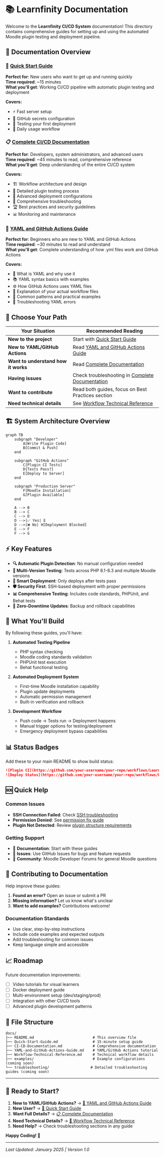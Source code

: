 # 📚 Learnfinity Documentation

Welcome to the **Learnfinity CI/CD System** documentation! This directory contains comprehensive guides for setting up and using the automated Moodle plugin testing and deployment pipeline.

## 📖 Documentation Overview

### 🚀 [Quick Start Guide](Quick-Start-Guide.md)
**Perfect for**: New users who want to get up and running quickly  
**Time required**: ~15 minutes  
**What you'll get**: Working CI/CD pipeline with automatic plugin testing and deployment

**Covers:**
- ⚡ Fast server setup
- 🔑 GitHub secrets configuration  
- 🧪 Testing your first deployment
- 🔄 Daily usage workflow

### 📋 [Complete CI/CD Documentation](CI-CD-Documentation.md)  
**Perfect for**: Developers, system administrators, and advanced users  
**Time required**: ~45 minutes to read, comprehensive reference  
**What you'll get**: Deep understanding of the entire CI/CD system

**Covers:**
- 🏗️ Workflow architecture and design
- 🧪 Detailed plugin testing process
- 🚀 Advanced deployment configurations
- 🔧 Comprehensive troubleshooting
- 🏆 Best practices and security guidelines
- 📊 Monitoring and maintenance

### 📝 [YAML and GitHub Actions Guide](YAML-and-GitHub-Actions-Guide.md)
**Perfect for**: Beginners who are new to YAML and GitHub Actions  
**Time required**: ~30 minutes to read and understand  
**What you'll get**: Complete understanding of how .yml files work and GitHub Actions

**Covers:**
- 🤔 What is YAML and why use it
- 📚 YAML syntax basics with examples
- ⚙️ How GitHub Actions uses YAML files
- 📖 Explanation of your actual workflow files
- 🎯 Common patterns and practical examples
- 🐛 Troubleshooting YAML errors

## 🎯 Choose Your Path

| Your Situation | Recommended Reading |
|----------------|-------------------|
| **New to the project** | Start with [Quick Start Guide](Quick-Start-Guide.md) |
| **New to YAML/GitHub Actions** | Read [YAML and GitHub Actions Guide](YAML-and-GitHub-Actions-Guide.md) |
| **Want to understand how it works** | Read [Complete Documentation](CI-CD-Documentation.md) |
| **Having issues** | Check troubleshooting in [Complete Documentation](CI-CD-Documentation.md) |
| **Want to contribute** | Read both guides, focus on Best Practices section |
| **Need technical details** | See [Workflow Technical Reference](Workflow-Technical-Reference.md) |

## 🏗️ System Architecture Overview

```mermaid
graph TB
    subgraph "Developer"
        A[Write Plugin Code]
        B[Commit & Push]
    end
    
    subgraph "GitHub Actions"
        C[Plugin CI Tests]
        D{Tests Pass?}
        E[Deploy to Server]
    end
    
    subgraph "Production Server"
        F[Moodle Installation]
        G[Plugin Available]
    end
    
    A --> B
    B --> C
    C --> D
    D -->|✅ Yes| E
    D -->|❌ No| H[Deployment Blocked]
    E --> F
    F --> G
```

## ⚡ Key Features

- **🔍 Automatic Plugin Detection**: No manual configuration needed
- **🧪 Multi-Version Testing**: Tests across PHP 8.1-8.3 and multiple Moodle versions  
- **🚀 Smart Deployment**: Only deploys after tests pass
- **🛡️ Security First**: SSH-based deployment with proper permissions
- **📊 Comprehensive Testing**: Includes code standards, PHPUnit, and Behat tests
- **🔄 Zero-Downtime Updates**: Backup and rollback capabilities

## 🚀 What You'll Build

By following these guides, you'll have:

1. **Automated Testing Pipeline**
   - PHP syntax checking
   - Moodle coding standards validation
   - PHPUnit test execution
   - Behat functional testing

2. **Automated Deployment System**  
   - First-time Moodle installation capability
   - Plugin update deployments
   - Automatic permission management
   - Built-in verification and rollback

3. **Development Workflow**
   - Push code → Tests run → Deployment happens
   - Manual trigger options for testing/deployment
   - Emergency deployment bypass capabilities

## 📊 Status Badges

Add these to your main README to show build status:

```markdown
![Plugin CI](https://github.com/your-username/your-repo/workflows/Learnfinity%20Plugin%20CI/badge.svg)
![Deploy Status](https://github.com/your-username/your-repo/workflows/Deploy%20Moodle/badge.svg)
```

## 🆘 Quick Help

### Common Issues
- **SSH Connection Failed**: Check [SSH troubleshooting](CI-CD-Documentation.md#ssh-connection-failed)
- **Permission Denied**: See [permission fix guide](Quick-Start-Guide.md#problem-permission-denied)
- **Plugin Not Detected**: Review [plugin structure requirements](CI-CD-Documentation.md#plugin-not-detected)

### Getting Support
- 📖 **Documentation**: Start with these guides
- 🐛 **Issues**: Use GitHub Issues for bugs and feature requests  
- 💬 **Community**: Moodle Developer Forums for general Moodle questions

## 🤝 Contributing to Documentation

Help improve these guides:

1. **Found an error?** Open an issue or submit a PR
2. **Missing information?** Let us know what's unclear
3. **Want to add examples?** Contributions welcome!

### Documentation Standards
- Use clear, step-by-step instructions
- Include code examples and expected outputs
- Add troubleshooting for common issues
- Keep language simple and accessible

## 📈 Roadmap

Future documentation improvements:

- [ ] Video tutorials for visual learners
- [ ] Docker deployment guide
- [ ] Multi-environment setup (dev/staging/prod)
- [ ] Integration with other CI/CD tools
- [ ] Advanced plugin development patterns

## 📄 File Structure

```
docs/
├── README.md                           # This overview file
├── Quick-Start-Guide.md                # 15-minute setup guide  
├── CI-CD-Documentation.md              # Comprehensive documentation
├── YAML-and-GitHub-Actions-Guide.md    # YAML/GitHub Actions tutorial
├── Workflow-Technical-Reference.md     # Technical workflow details
├── examples/                           # Example configurations (coming soon)
└── troubleshooting/                   # Detailed troubleshooting guides (coming soon)
```

---

## 🎉 Ready to Start?

1. **New to YAML/GitHub Actions?** → [📝 YAML and GitHub Actions Guide](YAML-and-GitHub-Actions-Guide.md)
2. **New User?** → [🚀 Quick Start Guide](Quick-Start-Guide.md)
3. **Want Full Details?** → [📋 Complete Documentation](CI-CD-Documentation.md)
4. **Need Technical Details?** → [🔧 Workflow Technical Reference](Workflow-Technical-Reference.md)
5. **Need Help?** → Check troubleshooting sections in any guide

**Happy Coding! 🚀**

---

*Last Updated: January 2025 | Version 1.0* 